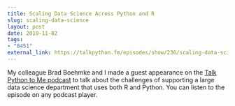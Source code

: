 ```yaml
---
title: Scaling Data Science Across Python and R
slug: scaling-data-science
layout: post
date: 2019-11-02
tags:
- "8451"
external_link: https://talkpython.fm/episodes/show/236/scaling-data-science-across-python-and-r
---
```


My colleague Brad Boehmke and I made a guest appearance on the [Talk Python to Me podcast](https://talkpython.fm/home) to talk about the challenges of supporting a large data science department that uses both R and Python.
You can listen to the episode on any podcast player.

